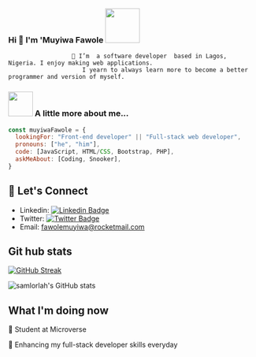 ### Hi 👋 I'm 'Muyiwa Fawole <img src="https://media.giphy.com/media/26Fxy3Iz1ari8oytO/giphy.gif" width="70">



                      🔭 I’m  a software developer  based in Lagos, Nigeria. I enjoy making web applications.
                         I yearn to always learn more to become a better programmer and version of myself.
### <img src="https://media.giphy.com/media/kbVuid1Ak3uEHJUMVO/giphy.gif" width="50"> A little more about me...  

```javascript
const muyiwaFawole = {
  lookingFor: "Front-end developer" || "Full-stack web developer",
  pronouns: ["he", "him"],
  code: [JavaScript, HTML/CSS, Bootstrap, PHP],
  askMeAbout: [Coding, Snooker],
}
```
## 📲 Let's Connect
- Linkedin: [![Linkedin Badge](https://img.shields.io/badge/-Oluwamuyiwa%20Lola%20Fawole-blue?style=flat-square&logo=Linkedin&logoColor=white&link=https://www.linkedin.com/in/muyiwa-fawole/)](https://www.linkedin.com/in/muyiwa-fawole/)
- Twitter: [![Twitter Badge](https://img.shields.io/badge/-@samlorlah_-1ca0f1?style=flat-square&labelColor=1ca0f1&logo=twitter&logoColor=white&link=https://twitter.com/samlorlah)](https://twitter.com/samlorlah)
- Email: [fawolemuyiwa@rocketmail.com](fawolemuyiwa@rocketmail.com)


## Git hub stats

[![GitHub Streak](http://github-readme-streak-stats.herokuapp.com?user=samlorlah&theme=elegant&date_format=M%20j%5B%2C%20Y%5D&currStreakLabel=54AEFF&border=AFB8C18B&background=F6F8FA0F&ring=FFBC00&fire=FFBC00&sideLabels=00DB49&dates=8A8FA0&stroke=AFB8C128&sideNums=8A8FA0&currStreakNum=8A8FA0)](https://git.io/streak-stats)

![samlorlah's GitHub stats](https://github-readme-stats.vercel.app/api?username=samlorlah&count_private=true&theme=dark&show_icons=true&bg_color=F6F8FA0F&title_color=00DB49&text_color=8A8FA0&icon_color=FFBC00&border_color=AFB8C175)

## What I'm doing now
🔭 Student at Microverse

🌱 Enhancing my full-stack developer skills everyday
